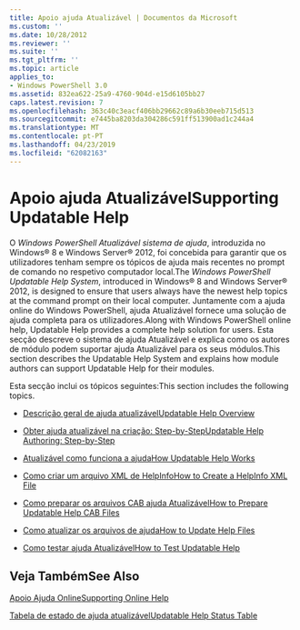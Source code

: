 ```yaml
---
title: Apoio ajuda Atualizável | Documentos da Microsoft
ms.custom: ''
ms.date: 10/28/2012
ms.reviewer: ''
ms.suite: ''
ms.tgt_pltfrm: ''
ms.topic: article
applies_to:
- Windows PowerShell 3.0
ms.assetid: 832ea622-25a9-4760-904d-e15d6105bb27
caps.latest.revision: 7
ms.openlocfilehash: 363c40c3eacf406bb29662c89a6b30eeb715d513
ms.sourcegitcommit: e7445ba8203da304286c591ff513900ad1c244a4
ms.translationtype: MT
ms.contentlocale: pt-PT
ms.lasthandoff: 04/23/2019
ms.locfileid: "62082163"
---
```

# <a name="supporting-updatable-help"></a><span data-ttu-id="7fdfe-102">Apoio ajuda Atualizável</span><span class="sxs-lookup"><span data-stu-id="7fdfe-102">Supporting Updatable Help</span></span>

<span data-ttu-id="7fdfe-103">O *Windows PowerShell Atualizável sistema de ajuda*, introduzida no Windows® 8 e Windows Server® 2012, foi concebida para garantir que os utilizadores tenham sempre os tópicos de ajuda mais recentes no prompt de comando no respetivo computador local.</span><span class="sxs-lookup"><span data-stu-id="7fdfe-103">The *Windows PowerShell Updatable Help System*, introduced in Windows® 8 and Windows Server® 2012, is designed to ensure that users always have the newest help topics at the command prompt on their local computer.</span></span> <span data-ttu-id="7fdfe-104">Juntamente com a ajuda online do Windows PowerShell, ajuda Atualizável fornece uma solução de ajuda completa para os utilizadores.</span><span class="sxs-lookup"><span data-stu-id="7fdfe-104">Along with Windows PowerShell online help, Updatable Help provides a complete help solution for users.</span></span> <span data-ttu-id="7fdfe-105">Esta secção descreve o sistema de ajuda Atualizável e explica como os autores de módulo podem suportar ajuda Atualizável para os seus módulos.</span><span class="sxs-lookup"><span data-stu-id="7fdfe-105">This section describes the Updatable Help System and explains how module authors can support Updatable Help for their modules.</span></span>

<span data-ttu-id="7fdfe-106">Esta secção inclui os tópicos seguintes:</span><span class="sxs-lookup"><span data-stu-id="7fdfe-106">This section includes the following topics.</span></span>

- [<span data-ttu-id="7fdfe-107">Descrição geral de ajuda atualizável</span><span class="sxs-lookup"><span data-stu-id="7fdfe-107">Updatable Help Overview</span></span>](./updatable-help-overview.md)

- [<span data-ttu-id="7fdfe-108">Obter ajuda atualizável na criação: Step-by-Step</span><span class="sxs-lookup"><span data-stu-id="7fdfe-108">Updatable Help Authoring: Step-by-Step</span></span>](./updatable-help-authoring-step-by-step.md)

- [<span data-ttu-id="7fdfe-109">Atualizável como funciona a ajuda</span><span class="sxs-lookup"><span data-stu-id="7fdfe-109">How Updatable Help Works</span></span>](./how-updatable-help-works.md)

- [<span data-ttu-id="7fdfe-110">Como criar um arquivo XML de HelpInfo</span><span class="sxs-lookup"><span data-stu-id="7fdfe-110">How to Create a HelpInfo XML File</span></span>](./how-to-create-a-helpinfo-xml-file.md)

- [<span data-ttu-id="7fdfe-111">Como preparar os arquivos CAB ajuda Atualizável</span><span class="sxs-lookup"><span data-stu-id="7fdfe-111">How to Prepare Updatable Help CAB Files</span></span>](./how-to-prepare-updatable-help-cab-files.md)

- [<span data-ttu-id="7fdfe-112">Como atualizar os arquivos de ajuda</span><span class="sxs-lookup"><span data-stu-id="7fdfe-112">How to Update Help Files</span></span>](./how-to-update-help-files.md)

- [<span data-ttu-id="7fdfe-113">Como testar ajuda Atualizável</span><span class="sxs-lookup"><span data-stu-id="7fdfe-113">How to Test Updatable Help</span></span>](./how-to-test-updatable-help.md)

## <a name="see-also"></a><span data-ttu-id="7fdfe-114">Veja Também</span><span class="sxs-lookup"><span data-stu-id="7fdfe-114">See Also</span></span>

[<span data-ttu-id="7fdfe-115">Apoio Ajuda Online</span><span class="sxs-lookup"><span data-stu-id="7fdfe-115">Supporting Online Help</span></span>](./supporting-online-help.md)

[<span data-ttu-id="7fdfe-116">Tabela de estado de ajuda atualizável</span><span class="sxs-lookup"><span data-stu-id="7fdfe-116">Updatable Help Status Table</span></span>](https://www.microsoft.com/en-us/itpro/windows)